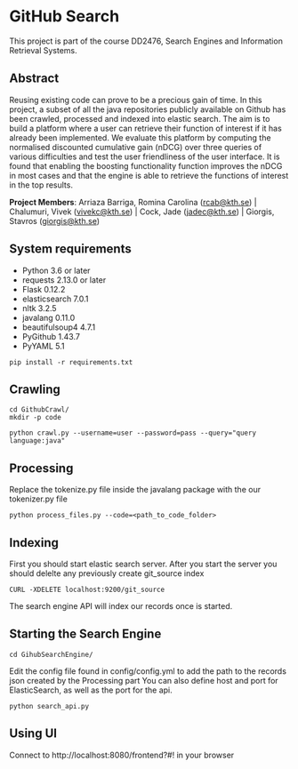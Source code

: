 # GitHub Search

This project is part of the course DD2476, Search Engines and Information Retrieval Systems.

## Abstract 

Reusing existing code can prove to be a precious gain of time. In this project, a subset of all the java repositories publicly available on Github has been crawled, processed and indexed into elastic search. The aim is to build a platform where a user can retrieve their function of interest if it has already been implemented. We evaluate this platform by computing the normalised discounted cumulative gain (nDCG) over three queries of various difficulties and test the user friendliness of the user interface. It is found that enabling the boosting functionality function improves the nDCG in most cases and that the engine is able to retrieve the functions
of interest in the top results.

**Project Members**: Arriaza Barriga, Romina Carolina (rcab@kth.se) | Chalumuri, Vivek (vivekc@kth.se) | Cock, Jade (jadec@kth.se) | Giorgis, Stavros (giorgis@kth.se)

## System requirements
   - Python 3.6 or later
   - requests 2.13.0 or later
   - Flask 0.12.2
   - elasticsearch 7.0.1
   - nltk 3.2.5
   - javalang 0.11.0
   - beautifulsoup4 4.7.1
   - PyGithub 1.43.7
   - PyYAML 5.1

```
pip install -r requirements.txt
```

## Crawling
```
cd GithubCrawl/
mkdir -p code

python crawl.py --username=user --password=pass --query="query language:java"
```

## Processing
Replace the tokenize.py file inside the javalang package with the our tokenizer.py file

```
python process_files.py --code=<path_to_code_folder>
```

## Indexing

First you should start elastic search server.
After you start the server you should delelte any previously create git_source index
```
CURL -XDELETE localhost:9200/git_source
```

The search engine API will index our records once is started.
## Starting the Search Engine
```
cd GihubSearchEngine/
```

Edit the config file found in config/config.yml to add the path to the records json created by the Processing part
You can also define host and port for ElasticSearch, as well as the port for the api.

```
python search_api.py
```

## Using UI

Connect to http://localhost:8080/frontend?#! in your browser




